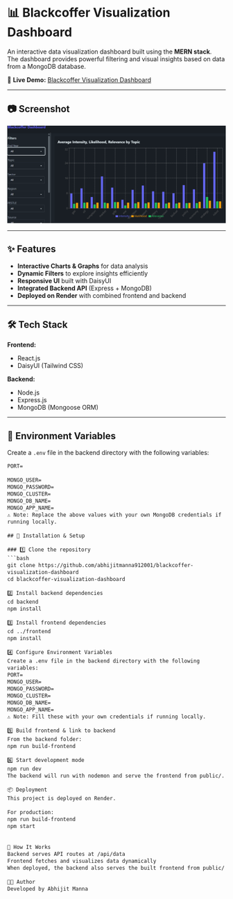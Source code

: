 # 📊 Blackcoffer Visualization Dashboard

An interactive data visualization dashboard built using the **MERN stack**.  
The dashboard provides powerful filtering and visual insights based on data from a MongoDB database.

🚀 **Live Demo:** [Blackcoffer Visualization Dashboard](https://blackcoffer-visualization-dashboard-yxtm.onrender.com/)

---

## 📷 Screenshot

![Dashboard Preview](./assets/screenshot.png)

---

## ✨ Features

- **Interactive Charts & Graphs** for data analysis
- **Dynamic Filters** to explore insights efficiently
- **Responsive UI** built with DaisyUI
- **Integrated Backend API** (Express + MongoDB)
- **Deployed on Render** with combined frontend and backend

---

## 🛠 Tech Stack

**Frontend:**

- React.js  
- DaisyUI (Tailwind CSS)  

**Backend:**

- Node.js  
- Express.js  
- MongoDB (Mongoose ORM)

---

## 📌 Environment Variables

Create a `.env` file in the backend directory with the following variables:  

```env
PORT=

MONGO_USER=
MONGO_PASSWORD=
MONGO_CLUSTER=
MONGO_DB_NAME=
MONGO_APP_NAME=
⚠️ Note: Replace the above values with your own MongoDB credentials if running locally.

## 🚀 Installation & Setup

### 1️⃣ Clone the repository
```bash
git clone https://github.com/abhijitmanna912001/blackcoffer-visualization-dashboard
cd blackcoffer-visualization-dashboard

2️⃣ Install backend dependencies
cd backend
npm install

3️⃣ Install frontend dependencies
cd ../frontend
npm install

4️⃣ Configure Environment Variables
Create a .env file in the backend directory with the following variables:
PORT=
MONGO_USER=
MONGO_PASSWORD=
MONGO_CLUSTER=
MONGO_DB_NAME=
MONGO_APP_NAME=
⚠️ Note: Fill these with your own credentials if running locally.

5️⃣ Build frontend & link to backend
From the backend folder:
npm run build-frontend

6️⃣ Start development mode
npm run dev
The backend will run with nodemon and serve the frontend from public/.

📦 Deployment
This project is deployed on Render.

For production:
npm run build-frontend
npm start


🧠 How It Works
Backend serves API routes at /api/data
Frontend fetches and visualizes data dynamically
When deployed, the backend also serves the built frontend from public/

👨‍💻 Author
Developed by Abhijit Manna
